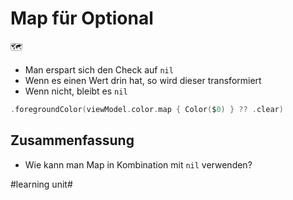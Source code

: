 # Map für Optional
🗺️

- Man erspart sich den Check auf `nil`
- Wenn es einen Wert drin hat, so wird dieser transformiert
- Wenn nicht, bleibt es `nil`

```swift
.foregroundColor(viewModel.color.map { Color($0) } ?? .clear)
```

## Zusammenfassung
- Wie kann man Map in Kombination mit `nil` verwenden?

#learning unit#